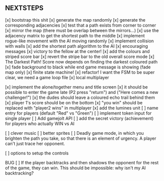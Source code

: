 NEXTSTEPS
---------

[x] bootstrap this shit
[x] generate the map randomly
[x] generate the corresponding adjacencies
[x] test that a path exists from corner to corner
[x] mirror the map (there must be overlap between the mirrors...)
[x] use the adjacency matrix to get the shortest path to the middle
[x] implement rogue-like movement with the AI moving randomly
[x] implement collision with walls
[x] add the shortest path algorithm to the AI
[x] encouraging messages
[x] victory to the fellow at the center!
[x] add the colours and striped score bar
[x] revert the stripe bar to the old overall score mode
[x] The Darkest Path! Score now depends on finding the darkest coloured path
[x] fade background to black while end game message is showing (fade map only)
[x] finite state machine!
[x] refactor! I want the FSM to be super clear, we need a game loop file
[x] local multiplayer

[x] implement the alone/together menu and title screen
[x] it should be possible to enter the game late (P2 press "return") and ("Here comes a new challenger!")
[x] the dudes should leave a coloured echo trail behind them
[x] player 1's score should be on the bottom
[x] "you win" should be replaced with "player2 wins" in multiplayer
[x] add the lumines unit
[ ] name entry for players (default "Red" vs "Green")
[ ] implement token input for single player
[ ] Add gamejolt API
[ ] add the secret victory (achievement) for players who actually WIN vs AI

[ ] clever music
[ ] better sprites
[ ] Deadly game mode, in which you brighten the path you take,
    so that there is an element of urgency. A player can't just trace
    her opponent.

[ ] options to setup the controls

BUG
[ ] If the player backtracks and then shadows the opponent for the rest of the
    game, they can win. This should be impossible: why isn't my AI backtracking?
